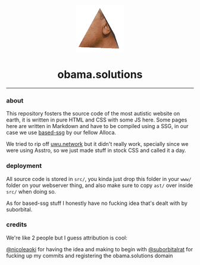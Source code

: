 <div align="center">
	<img src="ast/obamaReadme.gif" alt="Look at this handsome man, how he spins after being painfully tortured and turned into a prism! (also fuck you, let me load a 318 gif of Hi-Res Obama Prism spinning)">
	<h1 >obama.solutions</h1>
</div>

---

### about

This repository fosters the source code of the most autistic website on earth, it is written in pure HTML and CSS with some JS here. Some pages here are written in Markdown and have to be compiled using a SSG, in our case we use [based-ssg](https://github.com/alloca123/based-ssg) by our fellow Alloca.

We tried to rip off [uwu.network](https://uwu.network) but it didn't really work, specially since we were using Asstro, so we just made stuff in stock CSS and called it a day.

### deployment

All source code is stored in `src/`, you kinda just drop this folder in your `www/` folder on your webserver thing, and also make sure to copy `ast/` over inside `src/` when doing so.

As for based-ssg stuff I honestly have no fucking idea that's dealt with by suborbital.

### credits

We're like 2 people but I guess attribution is cool:

[@nicoleaoki](https://github.com/nicoleaoki) for having the idea and making to begin with
[@suborbitalrat](https://github.com/suborbitalrat) for fucking up my commits and registering the obama.solutions domain
